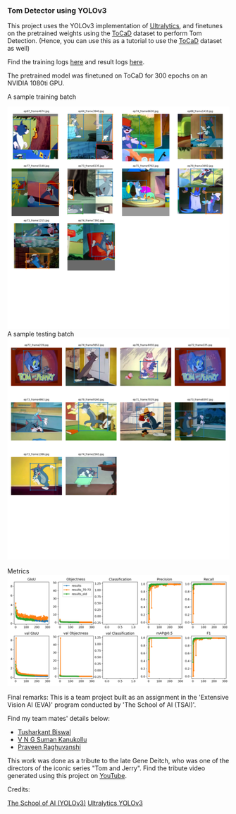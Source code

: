 ### Tom Detector using YOLOv3

This project uses the YOLOv3 implementation of [Ultralytics](https://github.com/ultralytics/yolov3), and finetunes on the pretrained weights using the [ToCaD](https://github.com/HarshaVardhanMA/Tom-the-Cat-Dataset-ToCaD-for-Object-Detection) dataset to perform Tom Detection.
(Hence, you can use this as a tutorial to use the [ToCaD](https://github.com/HarshaVardhanMA/Tom-the-Cat-Dataset-ToCaD-for-Object-Detection) dataset as well)

Find the training logs [here](train.log) and result logs [here](results.txt). 

The pretrained model was finetuned on ToCaD for 300 epochs on an NVIDIA 1080ti GPU. 

A sample training batch

<img src="./train_batch0.png" alt="first training batch" style="zoom:100%;" />
A sample testing batch
<img src="./test_batch0.png" alt="first training batch" style="zoom:100%;" />

Metrics
<img src="./results.png" alt="first training batch" style="zoom:100%;" />




Final remarks:
This is a team project built as an assignment in the 'Extensive Vision AI (EVA)' program conducted by 'The School of AI (TSAI)'.

Find my team mates' details below:

- [Tusharkant Biswal](mailto:Tusharkanta_biswal@stragure.com) 
- [V N G Suman Kanukollu](mailto:sumankanukollu@gmail.com)
- [Praveen Raghuvanshi](mailto:praveenraghuvanshi@gmail.com)

This work was done as a tribute to the late Gene Deitch, who was one of the directors of the iconic series "Tom and Jerry".
Find the tribute video generated using this project on [YouTube](https://www.youtube.com/watch?v=7_lH-jFB0Cg).


Credits:

[The School of AI (YOLOv3)](https://github.com/theschoolofai/YoloV3)
[Ultralytics YOLOv3](https://github.com/ultralytics/yolov3)

